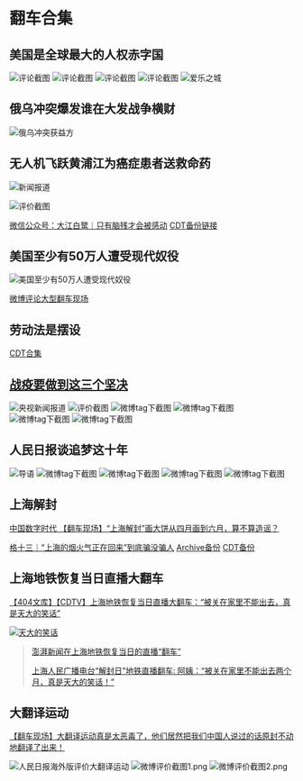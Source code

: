 # 翻车合集

## 美国是全球最大的人权赤字国

![评论截图](微博美国是全球最大的人权赤字国-评论截图1.jpg)
![评论截图](微博美国是全球最大的人权赤字国-评论截图2.jpg)
![评论截图](微博美国是全球最大的人权赤字国-评论截图3.jpg)
![评论截图](微博美国是全球最大的人权赤字国-评论截图4.jpg)
![爱乐之城](爱乐之城.jpg)

## 俄乌冲突爆发谁在大发战争横财

![俄乌冲突获益方](俄乌冲突获益方.jpg)

## 无人机飞跃黄浦江为癌症患者送救命药

![新闻报道](无人机飞跃黄浦江为癌症患者送救命药-新闻报道.jpg)

![评价截图](无人机飞跃黄浦江为癌症患者送救命药-评价截图1.jpg)

[微信公众号：大江白鹭｜只有脑残才会被感动](https://mp.weixin.qq.com/s/xcUsaGUGzsjssWQxOjsLzA) [CDT备份链接](https://chinadigitaltimes.net/chinese/680683.html)

## 美国至少有50万人遭受现代奴役

![美国至少有50万人遭受现代奴役](美国至少有50万人遭受现代奴役.jpg)

[微博评论大型翻车现场](https://chinadigitaltimes.net/chinese/667336.html)

## 劳动法是摆设

[CDT合集](https://chinadigitaltimes.net/chinese/675875.html)

## [战疫要做到这三个坚决](https://chinadigitaltimes.net/chinese/680845.html)

![央视新闻报道](央视新闻-战疫要做到这三个坚决.png)
![评价截图](战疫要做到这三个坚决-评价截图.png)
![微博tag下截图](战疫要做到这三个坚决-微博tag下截图1.png)
![微博tag下截图](战疫要做到这三个坚决-微博tag下截图2.png)
![微博tag下截图](战疫要做到这三个坚决-微博tag下截图3.png)
![微博tag下截图](战疫要做到这三个坚决-微博tag下截图4.png)

## 人民日报谈追梦这十年

![导语](人民日报谈追梦这十年-导语.png)
![微博tag下截图](人民日报谈追梦这十年-微博tag下截图1.png)
![微博tag下截图](人民日报谈追梦这十年-微博tag下截图2.png)
![微博tag下截图](人民日报谈追梦这十年-微博tag下截图3.png)
![微博tag下截图](人民日报谈追梦这十年-微博tag下截图4.png)

## 上海解封

[中国数字时代 【翻车现场】“上海解封”画大饼从四月画到六月，算不算造谣？](https://chinadigitaltimes.net/chinese/681454.html)

[格十三｜“上海的烟火气正在回来”到底骗没骗人](https://mp.weixin.qq.com/s/eBrYAkgDi_8L3bTjbhfgRA) [Archive备份](https://archive.ph/OnY5o) [CDT备份](https://chinadigitaltimes.net/chinese/681452.html)

## 上海地铁恢复当日直播大翻车

[【404文库】【CDTV】上海地铁恢复当日直播大翻车：“被关在家里不能出去，真是天大的笑话”](https://chinadigitaltimes.net/chinese/681854.html)

[![天大的笑话](天大的笑话.webp)](https://chinadigitaltimes.net/chinese/681842.html)

>[澎湃新闻在上海地铁恢复当日的直播“翻车”](https://www.youtube.com/watch?v=rCshoPoPpQY)
>
>[上海人民广播电台“解封日”地铁直播翻车: 阿姨：“被关在家里不能出去两个月，真是天大的笑话！”](https://www.youtube.com/watch?v=MIZM9D62S3Y)

## 大翻译运动

[【翻车现场】大翻译运动真是太恶毒了，他们居然把我们中国人说过的话原封不动地翻译了出来！](https://chinadigitaltimes.net/chinese/678892.html)

![人民日报海外版评价大翻译运动](人民日报海外版评价大翻译运动.png)
![微博评价截图1.png](人民日报海外版评价大翻译运动_微博评价截图1.png)
![微博评价截图2.png](人民日报海外版评价大翻译运动_微博评价截图2.png)
